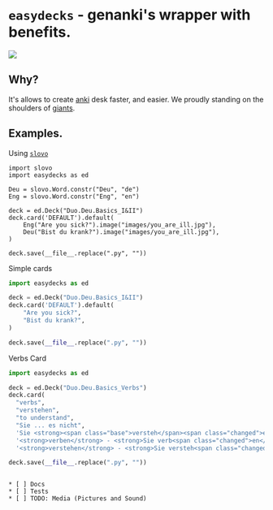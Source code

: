 # `easydecks` - genanki's wrapper with benefits.

![](https://butuzov.github.io/easydecks/preview.png)

## Why?

It's allows to create [anki](https://apps.ankiweb.net/) desk faster, and easier. We proudly standing on the shoulders of [giants](https://github.com/kerrickstaley/genanki).

## Examples.

Using [`slovo`](https://github.com/butuzov/slovo)

```python3
import slovo
import easydecks as ed

Deu = slovo.Word.constr("Deu", "de")
Eng = slovo.Word.constr("Eng", "en")

deck = ed.Deck("Duo.Deu.Basics_I&II")
deck.card('DEFAULT').default(
    Eng("Are you sick?").image("images/you_are_ill.jpg"),
    Deu("Bist du krank?").image("images/you_are_ill.jpg"),
)

deck.save(__file__.replace(".py", ""))
```

Simple cards

```python
import easydecks as ed

deck = ed.Deck("Duo.Deu.Basics_I&II")
deck.card('DEFAULT').default(
    "Are you sick?",
    "Bist du krank?",
)

deck.save(__file__.replace(".py", ""))
```

Verbs Card

```python
import easydecks as ed

deck = ed.Deck("Duo.Deu.Basics_Verbs")
deck.card(
  "verbs",
  "verstehen",
  "to understand",
  "Sie ... es nicht",
  'Sie <strong><span class="base">versteh</span><span class="changed">en</span></strong> es nicht',
  '<strong>verben</strong> - <strong>Sie verb<span class="changed">en</span></strong>',
  '<strong>verstehen</strong> - <strong>Sie versteh<span class="changed">en</span></strong>')

deck.save(__file__.replace(".py", ""))
```

```

* [ ] Docs
* [ ] Tests
* [ ] TODO: Media (Pictures and Sound)
